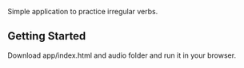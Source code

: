 Simple application  to practice irregular verbs.

## Getting Started

Download app/index.html and audio folder and run it in your browser.